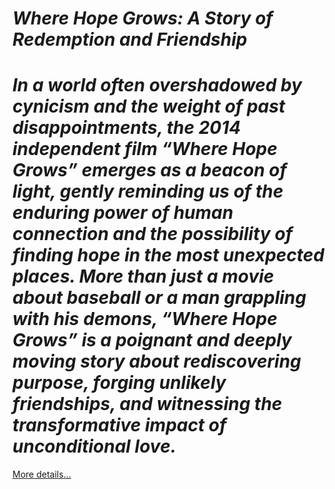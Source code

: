 # *Where Hope Grows: A Story of Redemption and Friendship*

# *In a world often overshadowed by cynicism and the weight of past disappointments, the 2014 independent film “Where Hope Grows” emerges as a beacon of light, gently reminding us of the enduring power of human connection and the possibility of finding hope in the most unexpected places. More than just a movie about baseball or a man grappling with his demons, “Where Hope Grows” is a poignant and deeply moving story about rediscovering purpose, forging unlikely friendships, and witnessing the transformative impact of unconditional love.*

[More details…](https://spiritualkhazaana.com/where-hope-grows-redemption-and-friendship/)
